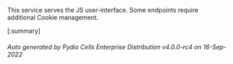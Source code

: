 






This service serves the JS user-interface. Some endpoints require additional Cookie management.

[:summary]

###### Auto generated by Pydio Cells Enterprise Distribution v4.0.0-rc4 on 16-Sep-2022
